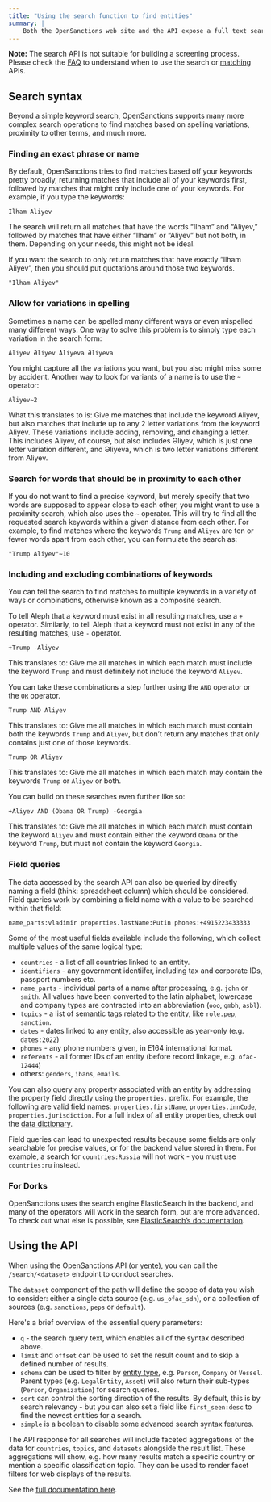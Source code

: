 ```yaml
---
title: "Using the search function to find entities"
summary: |
    Both the OpenSanctions web site and the API expose a full text search function that users can use to find relevant entities. Below you can find some help on how to use the built-in syntax and advanced search operators effectively.
---
```


**Note:** The search API is not suitable for building a screening process. Please check the [FAQ](/docs/api/faq/) to understand when to use the search or [matching](/docs/api/matching/) APIs.

## Search syntax

Beyond a simple keyword search, OpenSanctions supports many more complex search operations to find matches based on spelling variations, proximity to other terms, and much more.

### Finding an exact phrase or name

By default, OpenSanctions tries to find matches based off your keywords pretty broadly, returning matches that include all of your keywords first, followed by matches that might only include one of your keywords. For example, if you type the keywords:

`Ilham Aliyev`

The search will return all matches that have the words “Ilham” and “Aliyev,” followed by matches that have either “Ilham” or “Aliyev” but not both, in them. Depending on your needs, this might not be ideal.

If you want the search to only return matches that have exactly “Ilham Aliyev”, then you should put quotations around those two keywords.

`"Ilham Aliyev"`

### Allow for variations in spelling

Sometimes a name can be spelled many different ways or even mispelled many different ways. One way to solve this problem is to simply type each variation in the search form:

`Aliyev Əliyev Aliyeva Əliyeva`

You might capture all the variations you want, but you also might miss some by accident. Another way to look for variants of a name is to use the `~` operator:

`Aliyev~2`

What this translates to is: Give me matches that include the keyword Aliyev, but also matches that include up to any 2 letter variations from the keyword Aliyev. These variations include adding, removing, and changing a letter. This includes Aliyev, of course, but also includes Əliyev, which is just one letter variation different, and Əliyeva, which is two letter variations different from Aliyev.

### Search for words that should be in proximity to each other

If you do not want to find a precise keyword, but merely specify that two words are supposed to appear close to each other, you might want to use a proximity search, which also uses the `~` operator. This will try to find all the requested search keywords within a given distance from each other. For example, to find matches where the keywords `Trump` and `Aliyev` are ten or fewer words apart from each other, you can formulate the search as:

`"Trump Aliyev"~10`

### Including and excluding combinations of keywords

You can tell the search to find matches to multiple keywords in a variety of ways or combinations, otherwise known as a composite search.

To tell Aleph that a keyword must exist in all resulting matches, use a `+` operator. Similarly, to tell Aleph that a keyword must not exist in any of the resulting matches, use `-` operator.

`+Trump -Aliyev`

This translates to: Give me all matches in which each match must include the keyword `Trump` and must definitely not include the keyword `Aliyev`.

You can take these combinations a step further using the `AND` operator or the `OR` operator.

`Trump AND Aliyev`

This translates to: Give me all matches in which each match must contain both the keywords `Trump` and `Aliyev`, but don’t return any matches that only contains just one of those keywords.

`Trump OR Aliyev`

This translates to: Give me all matches in which each match may contain the keywords `Trump` or `Aliyev` or both.

You can build on these searches even further like so:

`+Aliyev AND (Obama OR Trump) -Georgia`

This translates to: Give me all matches in which each match must contain the keyword `Aliyev` and must contain either the keyword `Obama` or the keyword `Trump`, but must not contain the keyword `Georgia`.

### Field queries

The data accessed by the search API can also be queried by directly naming a field (think: spreadsheet column) which should be considered. Field queries work by combining a field name with a value to be searched within that field:

`name_parts:vladimir properties.lastName:Putin phones:+4915223433333`

Some of the most useful fields available include the following, which collect multiple values of the same logical type: 

* `countries` - a list of all countries linked to an entity.
* `identifiers` - any government identiifer, including tax and corporate IDs, passport numbers etc.
* `name_parts` - individual parts of a name after processing, e.g. `john` or `smith`. All values have been converted to the latin alphabet, lowercase and company types are contracted into an abbreviation (`ooo`, `gmbh`, `asbl`).
* `topics` - a list of semantic tags related to the entity, like `role.pep`, `sanction`.
* `dates` - dates linked to any entity, also accessible as year-only (e.g. `dates:2022`)
* `phones` - any phone numbers given, in E164 international format.
* `referents` - all former IDs of an entity (before record linkage, e.g. `ofac-12444`)
* others: `genders`, `ibans`, `emails`.

You can also query any property associated with an entity by addressing the property field directly using the `properties.` prefix. For example, the following are valid field names: `properties.firstName`, `properties.innCode`, `properties.jurisdiction`. For a full index of all entity properties, check out the [data dictionary](/reference/).

Field queries can lead to unexpected results because some fields are only searchable for precise values, or for the backend value stored in them. For example, a search for `countries:Russia` will not work - you must use `countries:ru` instead.


### For Dorks

OpenSanctions uses the search engine ElasticSearch in the backend, and many of the operators will work in the search form, but are more advanced. To check out what else is possible, see [ElasticSearch’s documentation](https://www.elastic.co/guide/en/elasticsearch/reference/current/query-dsl-query-string-query.html#query-string-syntax).

## Using the API

When using the OpenSanctions API (or [yente](/docs/yente/)), you can call the `/search/<dataset>` endpoint to conduct searches.

The `dataset` component of the path will define the scope of data you wish to consider: either a single data source (e.g. `us_ofac_sdn`), or a collection of sources (e.g. `sanctions`, `peps` or `default`).

Here's a brief overview of the essential query parameters:

* `q` - the search query text, which enables all of the syntax described above.
* `limit` and `offset` can be used to set the result count and to skip a defined number of results.
* `schema` can be used to filter by [entity type](/reference/), e.g. `Person`, `Company` or `Vessel`. Parent types (e.g. `LegalEntity`, `Asset`) will also return their sub-types (`Person`, `Organization`) for search queries.
* `sort` can control the sorting direction of the results. By default, this is by search relevancy - but you can also set a field like `first_seen:desc` to find the newest entities for a search.
* `simple` is a boolean to disable some advanced search syntax features.

The API response for all searches will include faceted aggregations of the data for `countries`, `topics`, and `datasets` alongside the result list. These aggregations will show, e.g. how many results match a specific country or mention a specific classification topic. They can be used to render facet filters for web displays of the results.

See the [full documentation here](https://api.opensanctions.org/#tag/Matching/operation/search_search__dataset__get).